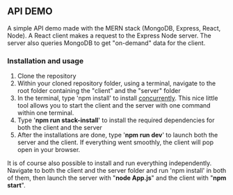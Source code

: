 ## API DEMO
A simple API demo made with the MERN stack (MongoDB, Express, React, Node). 
A React client makes a request to the Express Node server. The server also queries MongoDB to get "on-demand" data for the client.
### Installation and usage
 1. Clone the repository
 2. Within your cloned repository folder, using a terminal, navigate to the root folder containing the "client" and the "server" folder
 3. In the terminal, type 'npm install' to install [concurrently](https://www.npmjs.com/package/concurrently). This nice little tool allows you to start the client and the server with one command within one terminal.
 4. Type '**npm run stack-install**' to install the required dependencies for both the client and the server
 5. After the installations are done, type '**npm run dev**' to launch both the server and the client. If everything went smoothly, the client will pop open in your browser.

It is of course also possible to install and run everything independently. Navigate to both the client and the server folder and run 'npm install' in both of them, then launch the server with "**node App.js**" and the client with "**npm start**".
